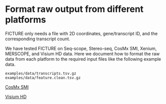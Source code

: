 # Format raw output from different platforms

FICTURE only needs a file with 2D coordinates, gene/transcript ID, and the corresponding transcript count.

We have tested FICTURE on Seq-scope, Stereo-seq, CosMx SMI, Xenium, MERSCOPE, and Visium HD data. Here we document how to format the raw data from each platform to the required input files like the following example data.

```
examples/data/transcripts.tsv.gz
examples/data/feature.clean.tsv.gz
```

[CosMx SMI](format_input/cosmx.md)

[Visium HD](format_input/visiumHD.md)
